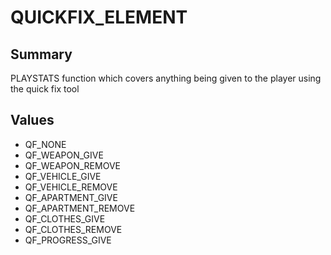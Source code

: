 # QUICKFIX_ELEMENT

## Summary
PLAYSTATS function which covers anything being given to the player using the quick fix tool

## Values
* QF_NONE
* QF_WEAPON_GIVE
* QF_WEAPON_REMOVE
* QF_VEHICLE_GIVE
* QF_VEHICLE_REMOVE
* QF_APARTMENT_GIVE
* QF_APARTMENT_REMOVE
* QF_CLOTHES_GIVE
* QF_CLOTHES_REMOVE
* QF_PROGRESS_GIVE